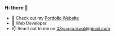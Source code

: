 ### Hi there 👋

- 🔭 Check out my [Portfolio Website](https://yugagarwal.tech/)
- 🌱 Web Developer.
- 📫 React out to me on 03yugagarwal@gmail.com
<!--
**03YugAgarwal/03YugAgarwal** is a ✨ _special_ ✨ repository because its `README.md` (this file) appears on your GitHub profile.

Here are some ideas to get you started:


-->
